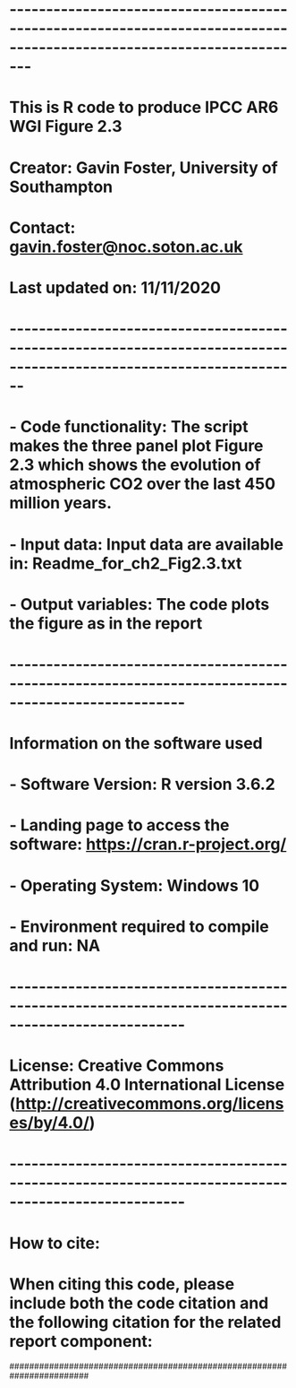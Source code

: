 # ---------------------------------------------------------------------------------------------------------------------
# This is R code to produce IPCC AR6 WGI Figure 2.3
# Creator: Gavin Foster, University of Southampton 
# Contact: gavin.foster@noc.soton.ac.uk
# Last updated on: 11/11/2020
# --------------------------------------------------------------------------------------------------------------------
#
# - Code functionality: The script makes the three panel plot Figure 2.3 which shows the evolution of atmospheric CO2 over the last 450 million years.  
# - Input data: Input data are available in: Readme_for_ch2_Fig2.3.txt
# - Output variables: The code plots the figure as in the report
#
# ----------------------------------------------------------------------------------------------------
# Information on  the software used
# - Software Version: R version 3.6.2
# - Landing page to access the software: https://cran.r-project.org/
# - Operating System: Windows 10
# - Environment required to compile and run: NA
#  ----------------------------------------------------------------------------------------------------
#
#  License:  Creative Commons Attribution 4.0 International License (http://creativecommons.org/licenses/by/4.0/)
#
# ----------------------------------------------------------------------------------------------------
# How to cite:
# When citing this code, please include both the code citation and the following citation for the related report component:
########################################################################
